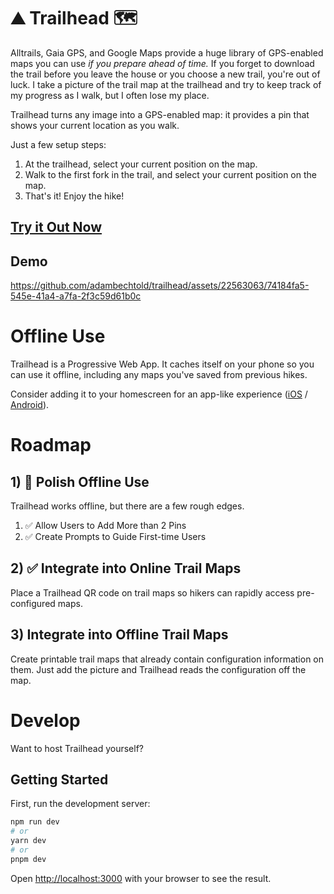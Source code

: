 # ⛰️ Trailhead 🗺️

Alltrails, Gaia GPS, and Google Maps provide a huge library of GPS-enabled maps you can use _if you prepare ahead of time._ If you forget to download the trail before you leave the house or you choose a new trail, you're out of luck. I take a picture of the trail map at the trailhead and try to keep track of my progress as I walk, but I often lose my place.

Trailhead turns any image into a GPS-enabled map: it provides a pin that shows your current location as you walk.

Just a few setup steps:

1. At the trailhead, select your current position on the map.
2. Walk to the first fork in the trail, and select your current position on the map.
3. That's it! Enjoy the hike!

## [Try it Out Now](https://trailhead.adambechtold.xyz)

## Demo
https://github.com/adambechtold/trailhead/assets/22563063/74184fa5-545e-41a4-a7fa-2f3c59d61b0c

# Offline Use

Trailhead is a Progressive Web App. It caches itself on your phone so you can use it offline, including any maps you've saved from previous hikes.

Consider adding it to your homescreen for an app-like experience ([iOS](https://trailhead.adambechtold.xyz/videos/demo-trailhead.large.mp4) / [Android](https://www.androidauthority.com/add-website-android-iphone-home-screen-3181682/)).

# Roadmap

## 1) 🔄 Polish Offline Use
Trailhead works offline, but there are a few rough edges. 

1) ✅ Allow Users to Add More than 2 Pins
2) ✅ Create Prompts to Guide First-time Users

## 2) ✅ Integrate into Online Trail Maps
Place a Trailhead QR code on trail maps so hikers can rapidly access pre-configured maps. 

## 3) Integrate into Offline Trail Maps
Create printable trail maps that already contain configuration information on them. Just add the picture and Trailhead reads the configuration off the map.

# Develop

Want to host Trailhead yourself?

## Getting Started

First, run the development server:

```bash
npm run dev
# or
yarn dev
# or
pnpm dev
```

Open [http://localhost:3000](http://localhost:3000) with your browser to see the result.
